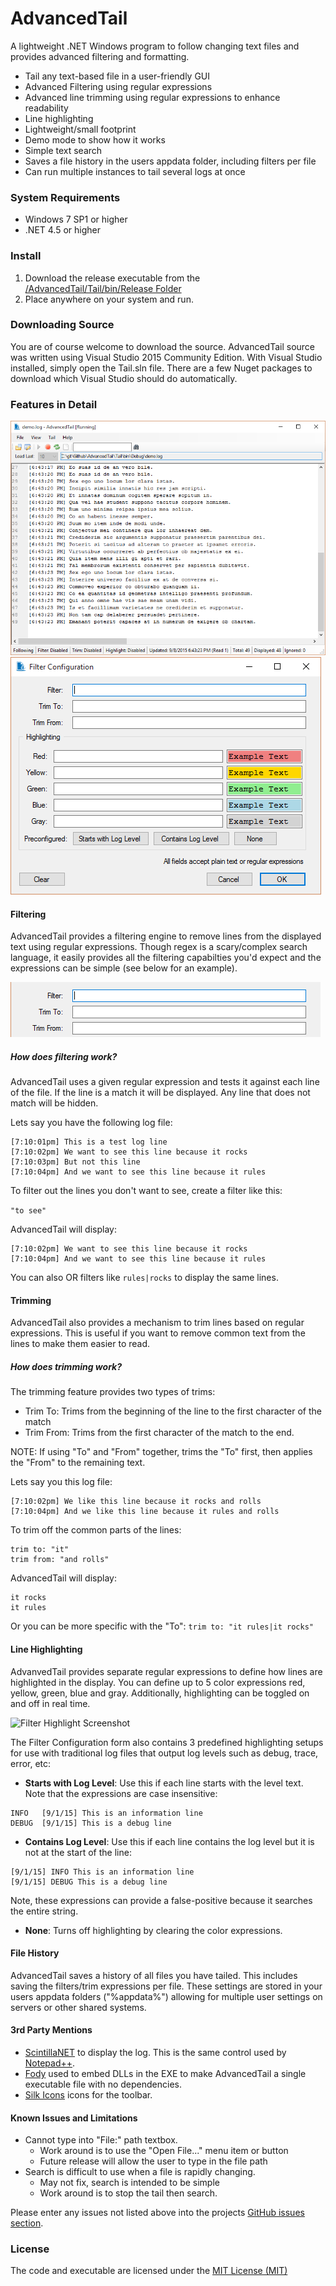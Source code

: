 # AdvancedTail
A lightweight .NET Windows program to follow changing text files and provides advanced filtering and formatting.

* Tail any text-based file in a user-friendly GUI
* Advanced Filtering using regular expressions
* Advanced line trimming using regular expressions to enhance readability
* Line highlighting
* Lightweight/small footprint
* Demo mode to show how it works
* Simple text search
* Saves a file history in the users appdata folder, including filters per file
* Can run multiple instances to tail several logs at once

### System Requirements
* Windows 7 SP1 or higher
* .NET 4.5 or higher

### Install
1. Download the release executable from the [/AdvancedTail/Tail/bin/Release Folder](https://github.com/gsirhc/AdvancedTail/raw/master/Tail/bin/Release/Tail.exe)
2. Place anywhere on your system and run.

### Downloading Source
You are of course welcome to download the source.  AdvancedTail source was written using 
Visual Studio 2015 Community Edition.  With Visual Studio installed, simply open the Tail.sln file.
There are a few Nuget packages to download which Visual Studio should do automatically.

### Features in Detail

![Main Form](https://raw.githubusercontent.com/gsirhc/AdvancedTail/master/screenshots/main4.png)
![Filter Configuration Form](https://raw.githubusercontent.com/gsirhc/AdvancedTail/master/screenshots/filter2.png)

#### Filtering
AdvancedTail provides a filtering engine to remove lines from the displayed text using regular expressions.
Though regex is a scary/complex search language, it easily provides all the filtering capabilties
you'd expect and the expressions can be simple (see below for an example).

![Filter Form Screenshot](https://raw.githubusercontent.com/gsirhc/AdvancedTail/master/screenshots/filter_filter_trim.png)

##### How does filtering work?
AdvancedTail uses a given regular expression and tests it against each line of the file.  If the line is a match
it will be displayed.  Any line that does not match will be hidden.

Lets say you have the following log file:

```
[7:10:01pm] This is a test log line
[7:10:02pm] We want to see this line because it rocks
[7:10:03pm] But not this line
[7:10:04pm] And we want to see this line because it rules
```

To filter out the lines you don't want to see, create a filter like this:

``` "to see" ```

AdvancedTail will display:

```
[7:10:02pm] We want to see this line because it rocks
[7:10:04pm] And we want to see this line because it rules
```

You can also OR filters like ```rules|rocks``` to display the same lines.

#### Trimming
AdvancedTail also provides a mechanism to trim lines based on regular expressions.  This is useful
if you want to remove common text from the lines to make them easier to read.

##### How does trimming work?

The trimming feature provides two types of trims:
* Trim To: Trims from the beginning of the line to the first character of the match
* Trim From: Trims from the first character of the match to the end.

NOTE: If using "To" and "From" together, trims the "To" first, then applies the "From" to the remaining text.

Lets say you this log file:

```
[7:10:02pm] We like this line because it rocks and rolls
[7:10:04pm] And we like this line because it rules and rolls
```

To trim off the common parts of the lines:

``` 
trim to: "it"
trim from: "and rolls"
```

AdvancedTail will display:

```
it rocks
it rules
```

Or you can be more specific with the "To":  ```trim to: "it rules|it rocks"```

#### Line Highlighting
AdvanvedTail provides separate regular expressions to define how lines are
highlighted in the display.  You can define up to 5 color
expressions red, yellow, green, blue and gray.  Additionally, highlighting can be toggled on and off
in real time.

![Filter Highlight Screenshot](https://raw.githubusercontent.com/gsirhc/AdvancedTail/master/screenshots/filter_highlight.png)

The Filter Configuration form also contains 3 predefined highlighting
setups for use with traditional log files that output log levels such
as debug, trace, error, etc:

* **Starts with Log Level**: Use this if each line starts with the level text.  Note that the expressions are case insensitive:

``` 
INFO   [9/1/15] This is an information line 
DEBUG  [9/1/15] This is a debug line 
```

* **Contains Log Level**: Use this if each line contains the log level but it is not at the start of the line:

``` 
[9/1/15] INFO This is an information line 
[9/1/15] DEBUG This is a debug line 
```

Note, these expressions can provide a false-positive because it searches the entire string.

* **None**: Turns off highlighting by clearing the color expressions.

#### File History
AdvancedTail saves a history of all files you have tailed.  This includes
saving the filters/trim expressions per file.  These settings are stored
in your users appdata folders ("%appdata%") allowing for multiple user
settings on servers or other shared systems.

#### 3rd Party Mentions
* [ScintillaNET](https://github.com/jacobslusser/ScintillaNET) to display the log.  This is the same control used by [Notepad++](https://notepad-plus-plus.org/).
* [Fody](https://github.com/Fody/Fody) used to embed DLLs in the EXE to make AdvancedTail a single executable file with no dependencies.
* [Silk Icons](http://www.famfamfam.com/) icons for the toolbar.

#### Known Issues and Limitations
* Cannot type into "File:" path textbox.
   * Work around is to use the "Open File..." menu item or button
   * Future release will allow the user to type in the file path
* Search is difficult to use when a file is rapidly changing.
   * May not fix, search is intended to be simple
   * Work around is to stop the tail then search.

Please enter any issues not listed above into the projects [GitHub issues section](https://github.com/gsirhc/AdvancedTail/issues).

### License
The code and executable are licensed under the [MIT License (MIT)](https://github.com/gsirhc/AdvancedTail/blob/master/LICENSE.txt)
